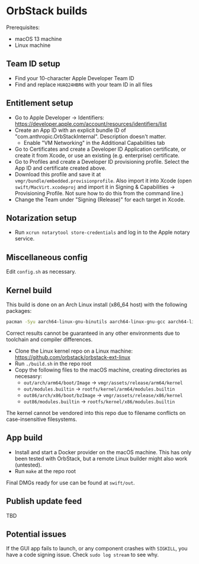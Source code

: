 # OrbStack builds

Prerequisites:

- macOS 13 machine
- Linux machine

## Team ID setup

- Find your 10-character Apple Developer Team ID
- Find and replace `HUAQ24HBR6` with your team ID in all files

## Entitlement setup

- Go to Apple Developer -> Identifiers: https://developer.apple.com/account/resources/identifiers/list
- Create an App ID with an explicit bundle ID of "com.anthropic.OrbStackInternal". Description doesn't matter.
  - Enable "VM Networking" in the Additional Capabilities tab
- Go to Certificates and create a Developer ID Application certificate, or create it from Xcode, or use an existing (e.g. enterprise) certificate.
- Go to Profiles and create a Developer ID provisioning profile. Select the App ID and certificate created above.
- Download this profile and save it at `vmgr/bundle/embedded.provisionprofile`. Also import it into Xcode (open `swift/MacVirt.xcodeproj` and import it in Signing & Capabilities -> Provisioning Profile. Not sure how to do this from the command line.)
- Change the Team under "Signing (Release)" for each target in Xcode.

## Notarization setup

- Run `xcrun notarytool store-credentials` and log in to the Apple notary service.

## Miscellaneous config

Edit `config.sh` as necessary.

## Kernel build

This build is done on an Arch Linux install (x86_64 host) with the following packages:

```bash
pacman -Syu aarch64-linux-gnu-binutils aarch64-linux-gnu-gcc aarch64-linux-gnu-glibc
```

Correct results cannot be guaranteed in any other environments due to toolchain and compiler differences.

- Clone the Linux kernel repo on a Linux machine: https://github.com/orbstack/orbstack-ext-linux
- Run `./build.sh` in the repo root
- Copy the following files to the macOS machine, creating directories as necesasry:
  - `out/arch/arm64/boot/Image` -> `vmgr/assets/release/arm64/kernel`
  - `out/modules.builtin` -> `rootfs/kernel/arm64/modules.builtin`
  - `out86/arch/x86/boot/bzImage` -> `vmgr/assets/release/x86/kernel`
  - `out86/modules.builtin` -> `rootfs/kernel/x86/modules.builtin`

The kernel cannot be vendored into this repo due to filename conflicts on case-insensitive filesystems.

## App build

- Install and start a Docker provider on the macOS machine. This has only been tested with OrbStack, but a remote Linux builder might also work (untested).
- Run `make` at the repo root

Final DMGs ready for use can be found at `swift/out`.

## Publish update feed

TBD

## Potential issues

If the GUI app fails to launch, or any component crashes with `SIGKILL`, you have a code signing issue. Check `sudo log stream` to see why.
